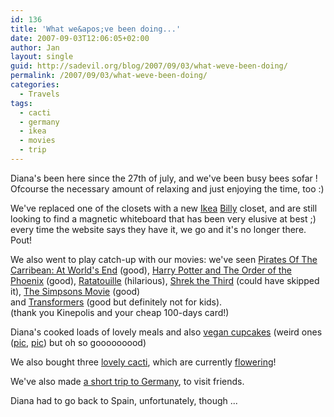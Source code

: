 ```yaml
---
id: 136
title: 'What we&apos;ve been doing...'
date: 2007-09-03T12:06:05+02:00
author: Jan
layout: single
guid: http://sadevil.org/blog/2007/09/03/what-weve-been-doing/
permalink: /2007/09/03/what-weve-been-doing/
categories:
  - Travels
tags:
  - cacti
  - germany
  - ikea
  - movies
  - trip
---
```

Diana's been here since the 27th of july, and we've been busy bees sofar ! Ofcourse the necessary amount of relaxing and just enjoying the time, too :)

We've replaced one of the closets with a new <a href="http://www.ikea.com" target="_blank">Ikea</a> <a href="http://www.ikea.com/gb/en/catalog/products/13690607" target="_blank">Billy</a> closet, and are still looking to find a magnetic whiteboard that has been very elusive at best ;) every time the website says they have it, we go and it's no longer there. Pout!

We also went to play catch-up with our movies: we've seen <a href="http://www.imdb.com/title/tt0449088/" target="_blank">Pirates Of The Carribean: At World's End</a> (good), <a href="http://www.imdb.com/title/tt0944836/" target="_blank">Harry Potter and The Order of the Phoenix</a> (good), <a href="http://www.imdb.com/title/tt0382932/" target="_blank">Ratatouille</a> (hilarious), <a href="http://www.imdb.com/title/tt0413267/" target="_blank">Shrek the Third</a> (could have skipped it), <a href="http://www.imdb.com/title/tt0462538/" target="_blank">The Simpsons Movie</a> (good) and <a href="http://www.imdb.com/title/tt0418279/" target="_blank">Transformers</a> (good but definitely not for kids).  
(thank you Kinepolis and your cheap 100-days card!)

Diana's cooked loads of lovely meals and also <a href="http://sade.sadevil.org/blog/?p=109" target="_blank">vegan cupcakes</a> (weird ones (<a href="/assets/images/2007/09/p8021582-me.jpg" target="_blank">pic</a>, <a href="/assets/images/2007/09/p8021585-me.jpg" target="_blank">pic</a>) but oh so gooooooood)

We also bought three <a href="/assets/images/2007/09/IMG_3683-me.jpg" target="_blank">lovely cacti</a>, which are currently <a href="/assets/images/2007/09/IMG_3684-me.jpg" target="_blank">flowering</a>!

We've also made <a href="https://kcore.org/2007/08/21/short-german-trip/" target="_blank">a short trip to Germany</a>, to visit friends.

Diana had to go back to Spain, unfortunately, though ...
